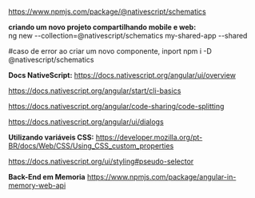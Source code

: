 https://www.npmjs.com/package/@nativescript/schematics

**criando um novo projeto compartilhando mobile e web:**   
ng new --collection=@nativescript/schematics my-shared-app --shared

#caso de error ao criar um novo componente, inport
npm i -D @nativescript/schematics

**Docs NativeScript:**
https://docs.nativescript.org/angular/ui/overview

https://docs.nativescript.org/angular/start/cli-basics

https://docs.nativescript.org/angular/code-sharing/code-splitting

https://docs.nativescript.org/angular/ui/dialogs

**Utilizando variáveis CSS:**
https://developer.mozilla.org/pt-BR/docs/Web/CSS/Using_CSS_custom_properties

https://docs.nativescript.org/ui/styling#pseudo-selector

**Back-End em Memoria**
https://www.npmjs.com/package/angular-in-memory-web-api
